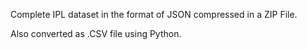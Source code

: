 Complete IPL dataset in the format of JSON compressed in a ZIP File.

Also converted as .CSV file using Python.
